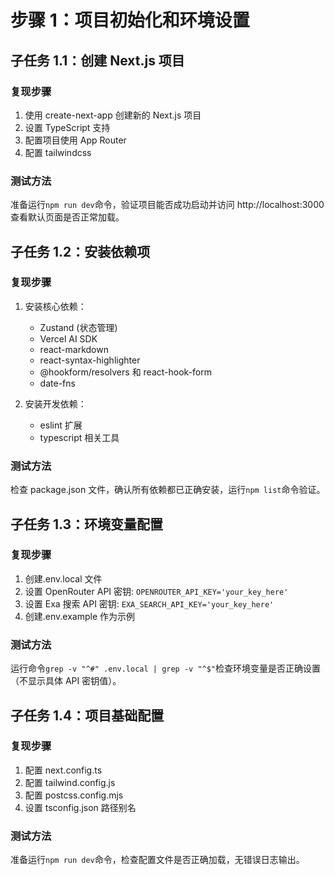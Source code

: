 # 步骤 1：项目初始化和环境设置

## 子任务 1.1：创建 Next.js 项目

### 复现步骤

1. 使用 create-next-app 创建新的 Next.js 项目
2. 设置 TypeScript 支持
3. 配置项目使用 App Router
4. 配置 tailwindcss

### 测试方法

准备运行`npm run dev`命令，验证项目能否成功启动并访问 http://localhost:3000 查看默认页面是否正常加载。

## 子任务 1.2：安装依赖项

### 复现步骤

1. 安装核心依赖：

   - Zustand (状态管理)
   - Vercel AI SDK
   - react-markdown
   - react-syntax-highlighter
   - @hookform/resolvers 和 react-hook-form
   - date-fns

2. 安装开发依赖：
   - eslint 扩展
   - typescript 相关工具

### 测试方法

检查 package.json 文件，确认所有依赖都已正确安装，运行`npm list`命令验证。

## 子任务 1.3：环境变量配置

### 复现步骤

1. 创建.env.local 文件
2. 设置 OpenRouter API 密钥: `OPENROUTER_API_KEY='your_key_here'`
3. 设置 Exa 搜索 API 密钥: `EXA_SEARCH_API_KEY='your_key_here'`
4. 创建.env.example 作为示例

### 测试方法

运行命令`grep -v "^#" .env.local | grep -v "^$"`检查环境变量是否正确设置（不显示具体 API 密钥值）。

## 子任务 1.4：项目基础配置

### 复现步骤

1. 配置 next.config.ts
2. 配置 tailwind.config.js
3. 配置 postcss.config.mjs
4. 设置 tsconfig.json 路径别名

### 测试方法

准备运行`npm run dev`命令，检查配置文件是否正确加载，无错误日志输出。
